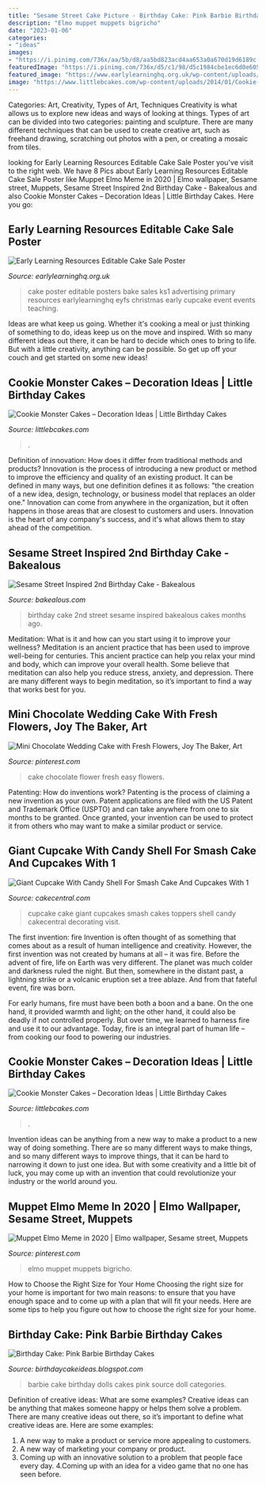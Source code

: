 ```yaml
---
title: "Sesame Street Cake Picture - Birthday Cake: Pink Barbie Birthday Cakes"
description: "Elmo muppet muppets bigricho"
date: "2023-01-06"
categories:
- "ideas"
images:
- "https://i.pinimg.com/736x/aa/5b/d8/aa5bd823acd4aa653a0a670d19d6189c.jpg"
featuredImage: "https://i.pinimg.com/736x/d5/c1/98/d5c1984cbe1ec6d0e6055771f929f851.jpg"
featured_image: "https://www.earlylearninghq.org.uk/wp-content/uploads/2011/02/Cake-sale-prev.jpg"
image: "https://www.littlebcakes.com/wp-content/uploads/2014/01/Cookie-Monster-Cake-Images.jpg"
---
```



Categories: Art, Creativity, Types of Art, Techniques
Creativity is what allows us to explore new ideas and ways of looking at things. Types of art can be divided into two categories: painting and sculpture. There are many different techniques that can be used to create creative art, such as freehand drawing, scratching out photos with a pen, or creating a mosaic from tiles.

	

		
looking for Early Learning Resources Editable Cake Sale Poster you've visit to the right web. We have 8 Pics about Early Learning Resources Editable Cake Sale Poster like Muppet Elmo Meme in 2020 | Elmo wallpaper, Sesame street, Muppets, Sesame Street Inspired 2nd Birthday Cake - Bakealous and also Cookie Monster Cakes – Decoration Ideas | Little Birthday Cakes. Here you go:
		
    
## Early Learning Resources Editable Cake Sale Poster

<img loading=lazy src="https://www.earlylearninghq.org.uk/wp-content/uploads/2011/02/Cake-sale-prev.jpg" onerror="this.onerror=null;this.src='https://tse3.mm.bing.net/th?id=OIP.y8ofKEHdbcTyvzSifJY1KAHaKg&amp;pid=15.1';" alt="Early Learning Resources Editable Cake Sale Poster">

_Source: earlylearninghq.org.uk_

>cake poster editable posters bake sales ks1 advertising primary resources earlylearninghq eyfs christmas early cupcake event events teaching. 

	

Ideas are what keep us going. Whether it's cooking a meal or just thinking of something to do, ideas keep us on the move and inspired. With so many different ideas out there, it can be hard to decide which ones to bring to life. But with a little creativity, anything can be possible. So get up off your couch and get started on some new ideas!

    
## Cookie Monster Cakes – Decoration Ideas | Little Birthday Cakes

<img loading=lazy src="https://www.littlebcakes.com/wp-content/uploads/2014/01/Cookie-Monster-Cake-Images.jpg" onerror="this.onerror=null;this.src='https://tse3.mm.bing.net/th?id=OIP.gYPMEUX7O8_32fMGseBwYAHaFi&amp;pid=15.1';" alt="Cookie Monster Cakes – Decoration Ideas | Little Birthday Cakes">

_Source: littlebcakes.com_

>. 

	

Definition of innovation: How does it differ from traditional methods and products?
Innovation is the process of introducing a new product or method to improve the efficiency and quality of an existing product. It can be defined in many ways, but one definition defines it as follows: "the creation of a new idea, design, technology, or business model that replaces an older one." Innovation can come from anywhere in the organization, but it often happens in those areas that are closest to customers and users. Innovation is the heart of any company's success, and it's what allows them to stay ahead of the competition.

    
## Sesame Street Inspired 2nd Birthday Cake - Bakealous

<img loading=lazy src="https://www.bakealous.com/wp-content/uploads/2020/01/sesame-street-inspired-2nd-birthday-cake-1.jpg" onerror="this.onerror=null;this.src='https://tse2.mm.bing.net/th?id=OIP.Zxlm60QMgoOiShq-EKNsmAHaJ4&amp;pid=15.1';" alt="Sesame Street Inspired 2nd Birthday Cake - Bakealous">

_Source: bakealous.com_

>birthday cake 2nd street sesame inspired bakealous cakes months ago. 

	

Meditation: What is it and how can you start using it to improve your wellness?
Meditation is an ancient practice that has been used to improve well-being for centuries. This ancient practice can help you relax your mind and body, which can improve your overall health. Some believe that meditation can also help you reduce stress, anxiety, and depression. There are many different ways to begin meditation, so it’s important to find a way that works best for you.

    
## Mini Chocolate Wedding Cake With Fresh Flowers, Joy The Baker, Art

<img loading=lazy src="https://i.pinimg.com/736x/d5/c1/98/d5c1984cbe1ec6d0e6055771f929f851.jpg" onerror="this.onerror=null;this.src='https://tse1.mm.bing.net/th?id=OIP.jNYBXFOxipx5T-9VjlXWCgHaLH&amp;pid=15.1';" alt="Mini Chocolate Wedding Cake with Fresh Flowers, Joy The Baker, Art">

_Source: pinterest.com_

>cake chocolate flower fresh easy flowers. 

	

Patenting: How do inventions work?
Patenting is the process of claiming a new invention as your own. Patent applications are filed with the US Patent and Trademark Office (USPTO) and can take anywhere from one to six months to be granted. Once granted, your invention can be used to protect it from others who may want to make a similar product or service.

    
## Giant Cupcake With Candy Shell For Smash Cake And Cupcakes With 1

<img loading=lazy src="https://cdn001.cakecentral.com/gallery/2015/03/900_826685qu5X_giant-cupcake-with-candy-shell-for-smash-cake-and-cupcakes-with-1-toppers.jpg" onerror="this.onerror=null;this.src='https://tse1.mm.bing.net/th?id=OIP.sMoRkpw0aTK-u8EzM6m9VAHaLI&amp;pid=15.1';" alt="Giant Cupcake With Candy Shell For Smash Cake And Cupcakes With 1">

_Source: cakecentral.com_

>cupcake cake giant cupcakes smash cakes toppers shell candy cakecentral decorating visit. 

	

The first invention: fire
Invention is often thought of as something that comes about as a result of human intelligence and creativity. However, the first invention was not created by humans at all – it was fire.
Before the advent of fire, life on Earth was very different. The planet was much colder and darkness ruled the night. But then, somewhere in the distant past, a lightning strike or a volcanic eruption set a tree ablaze. And from that fateful event, fire was born.

For early humans, fire must have been both a boon and a bane. On the one hand, it provided warmth and light; on the other hand, it could also be deadly if not controlled properly. But over time, we learned to harness fire and use it to our advantage. Today, fire is an integral part of human life – from cooking our food to powering our industries.

    
## Cookie Monster Cakes – Decoration Ideas | Little Birthday Cakes

<img loading=lazy src="https://www.littlebcakes.com/wp-content/uploads/2014/01/Cookie-Monster-Cake-Pan.jpg" onerror="this.onerror=null;this.src='https://tse2.mm.bing.net/th?id=OIP.cXyYrqes8U4OC25ARNIA5wHaG6&amp;pid=15.1';" alt="Cookie Monster Cakes – Decoration Ideas | Little Birthday Cakes">

_Source: littlebcakes.com_

>. 

	

Invention ideas can be anything from a new way to make a product to a new way of doing something. There are so many different ways to make things, and so many different ways to improve things, that it can be hard to narrowing it down to just one idea. But with some creativity and a little bit of luck, you may come up with an invention that could revolutionize your industry or the world around you.

    
## Muppet Elmo Meme In 2020 | Elmo Wallpaper, Sesame Street, Muppets

<img loading=lazy src="https://i.pinimg.com/736x/aa/5b/d8/aa5bd823acd4aa653a0a670d19d6189c.jpg" onerror="this.onerror=null;this.src='https://tse4.mm.bing.net/th?id=OIP.Bg6CTgoDwBRzYOqPPul1MAHaKX&amp;pid=15.1';" alt="Muppet Elmo Meme in 2020 | Elmo wallpaper, Sesame street, Muppets">

_Source: pinterest.com_

>elmo muppet muppets bigricho. 

	

How to Choose the Right Size for Your Home
Choosing the right size for your home is important for two main reasons: to ensure that you have enough space and to come up with a plan that will fit your needs. Here are some tips to help you figure out how to choose the right size for your home.

    
## Birthday Cake: Pink Barbie Birthday Cakes

<img loading=lazy src="http://3.bp.blogspot.com/-gMXtUDNaUII/TWGtxT8rKEI/AAAAAAAAC8U/irRWy2PhS5Q/s1600/hot-pink-barbie-cake.JPG" onerror="this.onerror=null;this.src='https://tse2.mm.bing.net/th?id=OIP.BI7bB4az6BrKE3pmIOf-XQHaJ4&amp;pid=15.1';" alt="Birthday Cake: Pink Barbie Birthday Cakes">

_Source: birthdaycakeideas.blogspot.com_

>barbie cake birthday dolls cakes pink source doll categories. 

	

Definition of creative ideas: What are some examples?
Creative ideas can be anything that makes someone happy or helps them solve a problem. There are many creative ideas out there, so it’s important to define what creative ideas are. Here are some examples:
1. A new way to make a product or service more appealing to customers.
2. A new way of marketing your company or product.
3. Coming up with an innovative solution to a problem that people face every day.
4.Coming up with an idea for a video game that no one has seen before.

